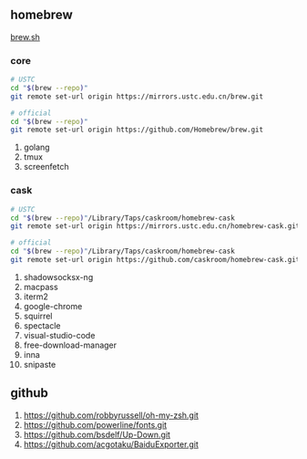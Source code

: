 ## homebrew

[brew.sh](https://brew.sh/)

### core

```sh
# USTC
cd "$(brew --repo)"
git remote set-url origin https://mirrors.ustc.edu.cn/brew.git

# official
cd "$(brew --repo)"
git remote set-url origin https://github.com/Homebrew/brew.git
```

1. golang
1. tmux
1. screenfetch

### cask

```sh
# USTC
cd "$(brew --repo)"/Library/Taps/caskroom/homebrew-cask
git remote set-url origin https://mirrors.ustc.edu.cn/homebrew-cask.git

# official
cd "$(brew --repo)"/Library/Taps/caskroom/homebrew-cask
git remote set-url origin https://github.com/caskroom/homebrew-cask.git
```

1. shadowsocksx-ng
1. macpass
1. iterm2
1. google-chrome
1. squirrel
1. spectacle
1. visual-studio-code
1. free-download-manager
1. inna
1. snipaste

## github

1. https://github.com/robbyrussell/oh-my-zsh.git
1. https://github.com/powerline/fonts.git
1. https://github.com/bsdelf/Up-Down.git
1. https://github.com/acgotaku/BaiduExporter.git
